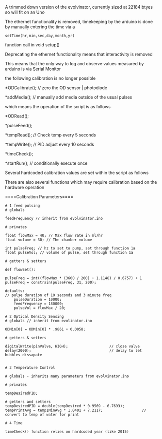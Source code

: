 A trimmed down version of the evolvinator, currently sized at 22184 btyes so will fit on an Uno

The ethernet functionality is removed, timekeeping by the arduino is done by manually entering the time via a 

	setTime(hr,min,sec,day,month,yr) 

function call in void setup()

Deprecating the ethernet functionality means that interactivity is removed

This means that the only way to log and observe values measured by arduino is via Serial Monitor

the following calibration is no longer possible

*ODCalibrate(); // zero the OD sensor | photodiode

*addMedia(); // manually add media outside of the usual pulses

which means the operation of the script is as follows

*ODRead();

*pulseFeed();

*tempRead(); // Check temp every 5 seconds

*tempWrite(); // PID adjust every 10 seconds

*timeCheck();

*startRun(); // conditionally execute once

Several hardcoded calibration values are set within the script as follows

There are also several functions which may require calibration based on the hardware operation

====Calibration Parameters====

	# 1 feed pulsing
	# globals

	feedFrequency // inherit from evolvinator.ino

	# privates

	float flowMax = 40; // Max flow rate in ml/hr
	float volume = 30; // The chamber volume

	int pulseFreq; // hz to set to pump, set through function 1a
	float pulseVol; // volume of pulse, set through function 1a

	# getters & setters

	def flowSet():

	pulseFreq = int((flowMax * (3600 / 200) + 1.1148) / 0.6757) + 1
	pulseFreq = constrain(pulseFreq, 31, 200);

	defaults:
	// pulse duration of 10 seconds and 3 minute freq
	    pulseDuration = 10000;
	    feedFrequency = 180000;
	    pulseVol = flowMax / 20;

	# 2 Optical Density Sensing
	# globals // inherit from evolinator.ino

	ODMin[0] = ODMin[0] * .9861 + 0.0058;

	# getters & setters

	digitalWrite(pinValve, HIGH);                   // close valve
  	delay(2000);                                    // delay to let bubbles dissapate


  	# 3 Temperature Control

  	# globals - inherits many parameters from evolvinator.ino

  	# privates

  	tempDesiredPID;

  	# getters and setters
  	tempDesiredPID = double(tempDesired * 0.9569 - 6.7693);
  	tempPrintAvg = temp1MinAvg * 1.0401 + 7.2117;                  // convert to temp of water for print

	# 4 Time

	timeCheck() function relies on hardcoded year (like 2015)
